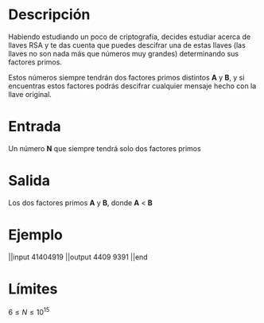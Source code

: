 # Descripción

Habiendo estudiando un poco de criptografía, decides estudiar acerca de llaves RSA y te das cuenta que puedes descifrar una de estas llaves (las llaves no son nada más que números muy grandes) determinando sus factores primos.

Estos números siempre tendrán dos factores primos distintos **A** y **B**, y si encuentras estos factores podrás descifrar cualquier mensaje hecho con la llave original.

# Entrada

Un número **N** que siempre tendrá solo dos factores primos

# Salida

Los dos factores primos **A** y **B**, donde **A** < **B**

# Ejemplo

||input
41404919
||output
4409 9391
||end

# Límites

$6 \le N \le 10^{15}$
